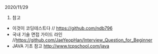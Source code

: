 2020/11/29

1. 참고
- 이것이 코딩테스트다 // https://github.com/ndb796
- 국내 기술 면접 가이드 라인 //https://github.com/JaeYeopHan/Interview_Question_for_Beginner
- JAVA 기초 참고 http://www.tcpschool.com/java
